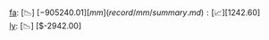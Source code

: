 [fa](record/fa/summary.md): [📉] [$-905240.01]  
[mm](record/mm/summary.md): [📈] [$1242.60]  
[ly](record/ly/summary.md): [📉] [$-2942.00]  
